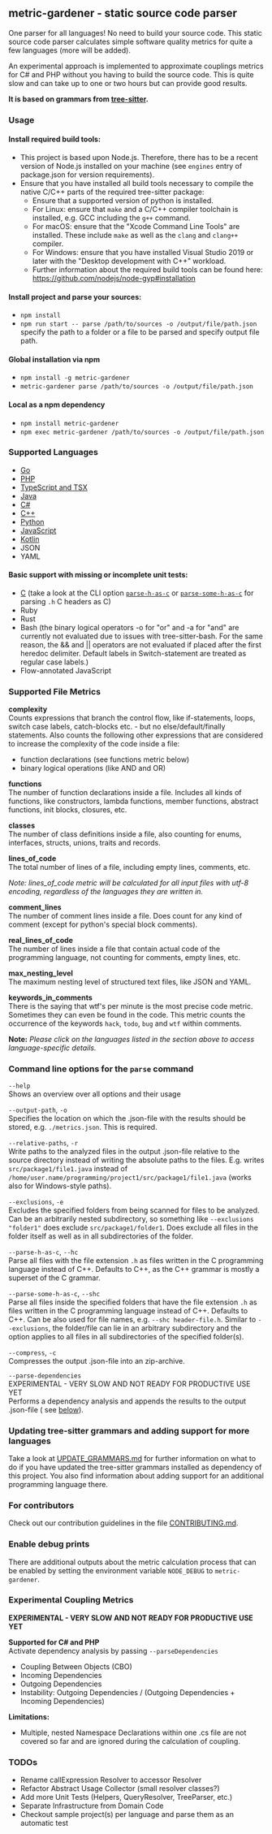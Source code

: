 ## metric-gardener - static source code parser

One parser for all languages!
No need to build your source code.
This static source code parser calculates simple software quality metrics for quite a few
languages (more will be added).

An experimental approach is implemented to approximate couplings metrics for C# and PHP without you
having to build the source code.
This is quite slow and can take up to one or two hours but can provide good results.

**It is based on grammars from [tree-sitter](https://github.com/tree-sitter/tree-sitter).**

### Usage

#### Install required build tools:

- This project is based upon Node.js. Therefore, there has to be a recent version of Node.js
  installed on your machine (see `engines` entry of package.json for version requirements).
- Ensure that you have installed all build tools necessary to compile the native C/C++ parts of the
  required tree-sitter package:
    - Ensure that a supported version of python is installed.
    - For Linux: ensure that `make` and a C/C++ compiler toolchain is installed, e.g. GCC including
      the `g++` command.
    - For macOS: ensure that the "Xcode Command Line Tools" are installed. These include `make` as
      well as the `clang` and `clang++` compiler.
    - For Windows: ensure that you have installed Visual Studio 2019 or later with the "Desktop
      development with C++" workload.
    - Further information about the required build tools can be found
      here: https://github.com/nodejs/node-gyp#installation

#### Install project and parse your sources:

- `npm install`
- `npm run start -- parse /path/to/sources -o /output/file/path.json` specify the path to a folder
  or a file to be parsed and specify output file path.

#### Global installation via npm

- `npm install -g metric-gardener`
- `metric-gardener parse /path/to/sources -o /output/file/path.json`

#### Local as a npm dependency

- `npm install metric-gardener`
- `npm exec metric-gardener /path/to/sources -o /output/file/path.json`

### Supported Languages

- [Go](docs/Go.md)
- [PHP](docs/PHP.md)
- [TypeScript and TSX](docs/TS_TSX.md)
- [Java](docs/Java.md)
- [C#](docs/C_Sharp.md)
- [C++](docs/CPP.md)
- [Python](docs/Python.md)
- [JavaScript](docs/JavaScript.md)
- [Kotlin](docs/Kotlin.md)
- JSON
- YAML

#### Basic support with missing or incomplete unit tests:

- [C](docs/C.md) (take a look at the CLI
  option [`parse-h-as-c`](#command-line-options-for-the-parse-command)
  or [`parse-some-h-as-c`](#command-line-options-for-the-parse-command) for parsing `.h` C headers
  as C)
- Ruby
- Rust
- Bash (the binary logical operators -o for "or" and -a for "and" are currently not evaluated due to
  issues with tree-sitter-bash. For the same reason, the && and || operators are not evaluated if
  placed after the first heredoc delimiter. Default labels in Switch-statement are treated as
  regular case labels.)
- Flow-annotated JavaScript

### Supported File Metrics

**complexity**<br>
Counts expressions that branch the control flow, like if-statements, loops, switch case labels,
catch-blocks etc. - but no else/default/finally statements. Also counts the following other
expressions that are considered to increase the complexity of the code inside a file:

- function declarations (see functions metric below)
- binary logical operations (like AND and OR)

**functions**<br>
The number of function declarations inside a file. Includes all kinds of functions, like
constructors, lambda functions, member functions, abstract functions, init blocks, closures, etc.

**classes**<br>
The number of class definitions inside a file, also counting for enums, interfaces, structs, unions,
traits and records.

**lines_of_code**<br>
The total number of lines of a file, including empty lines, comments, etc.

_Note: lines_of_code metric will be calculated for all input files with utf-8 encoding, regardless
of the languages they are written in._

**comment_lines**<br>
The number of comment lines inside a file. Does count for any kind of comment (except for python's
special block comments).

**real_lines_of_code**<br>
The number of lines inside a file that contain actual code of the programming language, not counting
for comments, empty lines, etc.

**max_nesting_level**<br>
The maximum nesting level of structured text files, like JSON and YAML.

**keywords_in_comments**<br>
There is the saying that wtf's per minute is the most precise code metric.
Sometimes they can even be found in the code.
This metric counts the occurrence of the keywords `hack`, `todo`, `bug` and `wtf` within comments.

**Note:** _Please click on the languages listed in the section above to access language-specific
details._

### Command line options for the `parse` command

`--help`<br>
Shows an overview over all options and their usage

`--output-path`, `-o`<br>
Specifies the location on which the .json-file with the results should be stored,
e.g. `./metrics.json`. This is required.

`--relative-paths`, `-r`<br>
Write paths to the analyzed files in the output .json-file relative to the source directory instead
of writing the absolute paths to the files. E.g. writes `src/package1/file1.java` instead
of `/home/user.name/programming/project1/src/package1/file1.java` (works also for Windows-style
paths).

`--exclusions`, `-e`<br>
Excludes the specified folders from being scanned for files to be analyzed. Can be an arbitrarily
nested subdirectory, so something like `--exclusions "folder1"` does exclude `src/package1/folder1`.
Does exclude all files in the folder itself as well as in all subdirectories of the folder.

`--parse-h-as-c`, `--hc`<br>
Parse all files with the file extension `.h` as files written in the C programming language instead
of C++. Defaults to C++, as the C++ grammar is mostly a superset of the C grammar.

`--parse-some-h-as-c`, `--shc`<br>
Parse all files inside the specified folders that have the file extension `.h` as files written in
the C programming language instead of C++. Defaults to C++. Can be also used for file names,
e.g. `--shc header-file.h`. Similar to `--exclusions`, the folder/file can lie in an arbitrary
subdirectory and the option applies to all files in all subdirectories of the specified folder(s).

`--compress`, `-c`<br>
Compresses the output .json-file into an zip-archive.

`--parse-dependencies`<br>
EXPERIMENTAL - VERY SLOW AND NOT READY FOR PRODUCTIVE USE YET<br>
Performs a dependency analysis and appends the results to the output .json-file (
see [below](#experimental-coupling-metrics)).

### Updating tree-sitter grammars and adding support for more languages

Take a look at [UPDATE_GRAMMARS.md](docs/UPDATE_GRAMMARS.md) for further information on what to do
if you have updated the tree-sitter grammars installed as dependency of this project. You also find
information about adding support for an additional programming language there.

### For contributors

Check out our contribution guidelines in the file [CONTRIBUTING.md](CONTRIBUTING.md).

### Enable debug prints

There are additional outputs about the metric calculation process that can be enabled by setting the
environment variable `NODE_DEBUG` to `metric-gardener`.

### Experimental Coupling Metrics

**EXPERIMENTAL - VERY SLOW AND NOT READY FOR PRODUCTIVE USE YET**

**Supported for C# and PHP**<br>
Activate dependency analysis by passing `--parseDependencies`

- Coupling Between Objects (CBO)
- Incoming Dependencies
- Outgoing Dependencies
- Instability: Outgoing Dependencies / (Outgoing Dependencies + Incoming Dependencies)

**Limitations:**<br>

- Multiple, nested Namespace Declarations within one .cs file are not covered so far and are ignored
  during the calculation of coupling.

### TODOs

- Rename callExpression Resolver to accessor Resolver
- Refactor Abstract Usage Collector (small resolver classes?)
- Add more Unit Tests (Helpers, QueryResolver, TreeParser, etc.)
- Separate Infrastructure from Domain Code
- Checkout sample project(s) per language and parse them as an automatic test
